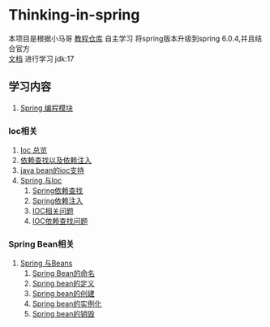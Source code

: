 # Thinking-in-spring
本项目是根据小马哥
[教程仓库](https://gitee.com/geektime-geekbang/geekbang-lessons)
自主学习 将spring版本升级到spring 6.0.4,并且结合官方   
[文档](https://docs.spring.io/spring-framework/docs/current/reference/html/) 进行学习
jdk:17  
## 学习内容

1. [Spring 编程模块](/learn-spring-dependency/SpringProgramingModel.md)  
### **Ioc相关**
1. [Ioc 总览](/learn-ioc/doc/iocOverview.md)
2. [依赖查找以及依赖注入](/learn-ioc/doc/di_lookup.md)
3. [java bean的ioc支持](/learn-ioc/doc/iocJavaBean.md)
4. [Spring 与Ioc](/learn-ioc/doc/SpringWithIoC.md)
   1. [Spring依赖查找](/learn-ioc/doc/springioc/SpringDL.md)
   2. [Spring依赖注入](/learn-ioc/doc/springioc/SpringDI.md)
   3. [IOC相关问题](/learn-ioc/doc/springioc/SpringIOCQuestions.md)
   4. [IOC依赖查找问题](/learn-ioc/doc/springioc/SpringDLQuestions.md)

### **Spring Bean相关**
1. [Spring 与Beans](/learn-spring-beans/doc/SpringBeans.md)
   1. [Spring Bean的命名](/learn-spring-beans/doc/bean_lifecyle/SpringBeanNaming.md)
   2. [Spring bean的定义](/learn-spring-beans/doc/bean_lifecyle/SpringBeansDefinition.md)
   3. [Spring bean的创建](/learn-spring-beans/doc/bean_lifecyle/SpringBeansCreateAndRegister.md)
   4. [Spring bean的实例化](/learn-spring-beans/doc/bean_lifecyle/SpringBeansInstantiation.md)
   5. [Spring bean的销毁](/learn-spring-beans/doc/bean_lifecyle/SpringBeansDestory.md)